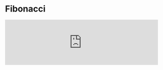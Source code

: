 # Fibonacci

<div class="mt-10">
  <iframe width="100%" class="aspect-ratio-16/9" src="https://www.youtube.com/embed/zg-ddPbzcKM" title="Stepping Through Recursive Fibonacci Function" frameborder="0" allow="accelerometer; autoplay; clipboard-write; encrypted-media; gyroscope; picture-in-picture; web-share" allowfullscreen></iframe>
</div>
